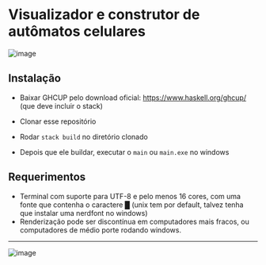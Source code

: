 # Visualizador e construtor de autômatos celulares
![image](https://github.com/user-attachments/assets/c86352d2-3c38-48d6-b851-336a2c4f5868)

## Instalação

- Baixar GHCUP pelo download oficial: https://www.haskell.org/ghcup/ (que deve incluir o stack)

- Clonar esse repositório

- Rodar `stack build` no diretório clonado

- Depois que ele buildar, executar o `main` ou `main.exe` no windows

## Requerimentos
- Terminal com suporte para UTF-8 e pelo menos 16 cores, com uma fonte que contenha o caractere █ (unix tem por default, talvez tenha que instalar uma nerdfont no windows)
- Renderização pode ser discontínua em computadores mais fracos, ou computadores de médio porte rodando windows.
---
![image](https://github.com/user-attachments/assets/a9b24ea2-0b3a-4991-b8e6-5fb3f4815f02)
